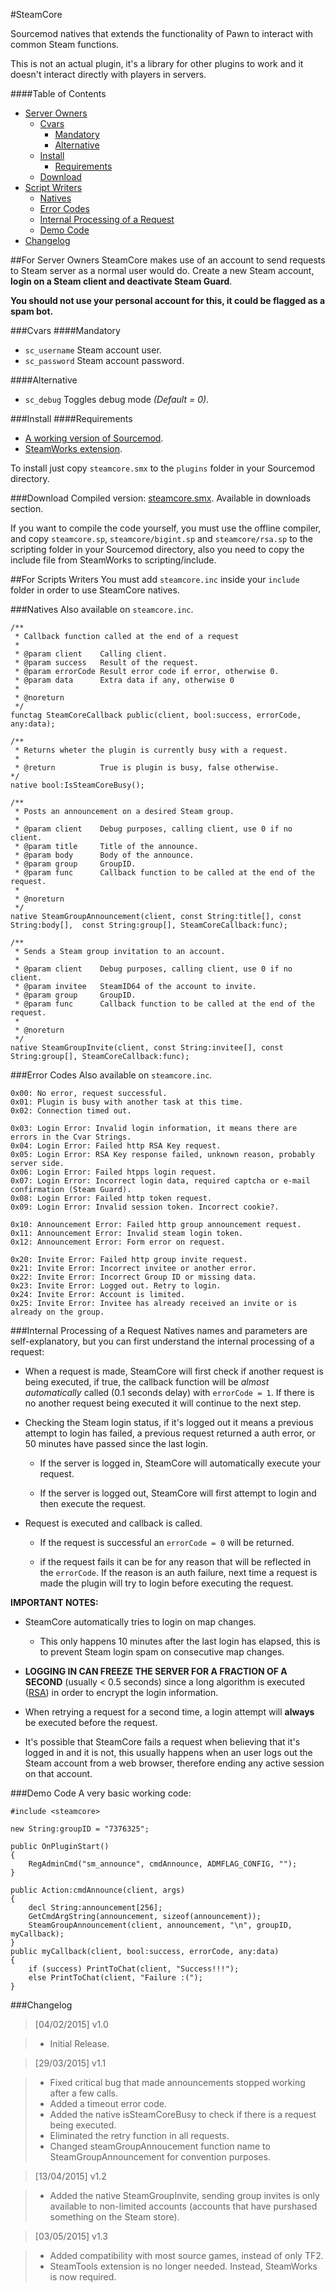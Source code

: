 #SteamCore

Sourcemod natives that extends the functionality of Pawn to interact with common Steam functions.

This is not an actual plugin, it's a library for other plugins to work and it doesn't interact directly with players in servers.

####Table of Contents 
* [Server Owners](#markdown-header-for-server-owners)
	* [Cvars](#markdown-header-cvars)
		* [Mandatory](#markdown-header-mandatory)
		* [Alternative](#markdown-header-alternative)
	* [Install](#markdown-header-install)
		* [Requirements](#markdown-header-requirements)
	* [Download](#markdown-header-download)
* [Script Writers](#markdown-header-for-scripts-writers)
	* [Natives](#markdown-header-natives)
	* [Error Codes](#markdown-header-error-codes)
	* [Internal Processing of a Request](#markdown-header-internal-processing-of-a-request)
	* [Demo Code](#markdown-header-demo-code)
* [Changelog](#markdown-header-changelog)

##For Server Owners
SteamCore makes use of an account to send requests to Steam server as a normal user would do. Create a new Steam account, **login on a Steam client and deactivate Steam Guard**. 

**You should not use your personal account for this, it could be flagged as a spam bot.**

###Cvars
####Mandatory
* `sc_username` Steam account user.  
* `sc_password` Steam account password.

####Alternative
* `sc_debug` Toggles debug mode _(Default = 0)_.

###Install
####Requirements
* [A working version of Sourcemod](http://www.sourcemod.net/downloads.php).
* [SteamWorks extension](https://forums.alliedmods.net/showthread.php?t=229556).

To install just copy `steamcore.smx` to the `plugins` folder in your Sourcemod directory.

###Download
Compiled version: [steamcore.smx][1]. Available in downloads section.

[1]: https://bitbucket.org/Polvora/steamcore/downloads/steamcore.smx

If you want to compile the code yourself, you must use the offline compiler, and copy `steamcore.sp`, `steamcore/bigint.sp` and `steamcore/rsa.sp` to the scripting folder in your Sourcemod directory, also you need to copy the include file from SteamWorks to scripting/include.

##For Scripts Writers
You must add `steamcore.inc` inside your `include` folder in order to use SteamCore natives.

###Natives
Also available on `steamcore.inc`.
	
	/**
	 * Callback function called at the end of a request
	 * 
	 * @param client 	Calling client.
	 * @param success	Result of the request.
	 * @param errorCode Result error code if error, otherwise 0.
	 * @param data		Extra data if any, otherwise 0
	 * 
	 * @noreturn
	 */
	functag SteamCoreCallback public(client, bool:success, errorCode, any:data);
	
	/**
	 * Returns wheter the plugin is currently busy with a request.
	 *
	 * @return			True is plugin is busy, false otherwise.
	*/
	native bool:IsSteamCoreBusy();
	
	/**
	 * Posts an announcement on a desired Steam group. 
	 *
	 * @param client 	Debug purposes, calling client, use 0 if no client.
	 * @param title		Title of the announce.
	 * @param body		Body of the announce.
	 * @param group		GroupID.
	 * @param func		Callback function to be called at the end of the request.
	 * 
	 * @noreturn
	 */
	native SteamGroupAnnouncement(client, const String:title[], const String:body[],  const String:group[], SteamCoreCallback:func);
	
	/**
	 * Sends a Steam group invitation to an account.
	 *
	 * @param client 	Debug purposes, calling client, use 0 if no client.
	 * @param invitee	SteamID64 of the account to invite.
	 * @param group		GroupID.
	 * @param func		Callback function to be called at the end of the request.
	 *
	 * @noreturn
	 */
	native SteamGroupInvite(client, const String:invitee[], const String:group[], SteamCoreCallback:func);

###Error Codes
Also available on `steamcore.inc`.

	0x00: No error, request successful.
	0x01: Plugin is busy with another task at this time.
	0x02: Connection timed out.
	
	0x03: Login Error: Invalid login information, it means there are errors in the Cvar Strings.
	0x04: Login Error: Failed http RSA Key request.
	0x05: Login Error: RSA Key response failed, unknown reason, probably server side.
	0x06: Login Error: Failed htpps login request.
	0x07: Login Error: Incorrect login data, required captcha or e-mail confirmation (Steam Guard).
	0x08: Login Error: Failed http token request.
	0x09: Login Error: Invalid session token. Incorrect cookie?.
	
	0x10: Announcement Error: Failed http group announcement request.
	0x11: Announcement Error: Invalid steam login token.
	0x12: Announcement Error: Form error on request.
	
	0x20: Invite Error: Failed http group invite request.
	0x21: Invite Error: Incorrect invitee or another error.
	0x22: Invite Error: Incorrect Group ID or missing data.
	0x23: Invite Error: Logged out. Retry to login.
	0x24: Invite Error: Account is limited.
	0x25: Invite Error: Invitee has already received an invite or is already on the group.

###Internal Processing of a Request
Natives names and parameters are self-explanatory, but you can first understand the internal processing of a request:

- When a request is made, SteamCore will first check if another request is being executed, if true, the callback function will be _almost automatically_ called (0.1 seconds delay) with `errorCode = 1`. If there is no another request being executed it will continue to the next step.

- Checking the Steam login status, if it's logged out it means a previous attempt to login has failed, a previous request returned a auth error, or 50 minutes have passed since the last login. 

    - If the server is logged in, SteamCore will automatically execute your request.

    - If the server is logged out, SteamCore will first attempt to login and then execute the request.

- Request is executed and callback is called.

    - If the request is successful an `errorCode = 0` will be returned.

    - if the request fails it can be for any reason that will be reflected in the `errorCode`. If the reason is an auth failure, next time a request is made the plugin will try to login before executing the request.

**IMPORTANT NOTES:**

* SteamCore automatically tries to login on map changes.
    * This only happens 10 minutes after the last login has elapsed, this is to prevent Steam login spam on consecutive map changes.

*  **LOGGING IN CAN FREEZE THE SERVER FOR A FRACTION OF A SECOND** (usually < 0.5 seconds) since a long algorithm is executed ([RSA](http://en.wikipedia.org/wiki/RSA_(cryptosystem))) in order to encrypt the login information.

* When retrying a request for a second time, a login attempt will  **always** be executed before the request.

* It's possible that SteamCore fails a request when believing that it's logged in and it is not, this usually happens when an user logs out the Steam account from a web browser, therefore ending any active session on that account.

###Demo Code
A very basic working code:

	#include <steamcore>
	
    new String:groupID = "7376325";
    
    public OnPluginStart()
    {
        RegAdminCmd("sm_announce", cmdAnnounce, ADMFLAG_CONFIG, "");
    }

    public Action:cmdAnnounce(client, args)
    {
        decl String:announcement[256];
        GetCmdArgString(announcement, sizeof(announcement));
        SteamGroupAnnouncement(client, announcement, "\n", groupID, myCallback);
    }
    public myCallback(client, bool:success, errorCode, any:data)
    {
        if (success) PrintToChat(client, "Success!!!");
        else PrintToChat(client, "Failure :(");
    }
	
###Changelog
> [04/02/2015] v1.0 

> * Initial Release.

> [29/03/2015] v1.1

> * Fixed critical bug that made announcements stopped working after a few calls.
> * Added a timeout error code.
> * Added the native isSteamCoreBusy to check if there is a request being executed.
> * Eliminated the retry function in all requests.
> * Changed steamGroupAnnoucement function name to SteamGroupAnnouncement for convention purposes.

> [13/04/2015] v1.2

> * Added the native SteamGroupInvite, sending group invites is only available to non-limited accounts (accounts that have purshased something on the Steam store).

> [03/05/2015] v1.3

> * Added compatibility with most source games, instead of only TF2.
> * SteamTools extension is no longer needed. Instead, SteamWorks is now required.